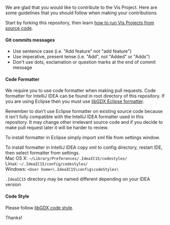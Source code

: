 We are glad that you would like to contribute to the Vis Project. Here are some guidelines that you should follow when making your contributions.

Start by forking this repository, then learn [how to run Vis Projects from source code](https://github.com/kotcrab/vis-ui/wiki/Building-Vis-From-Source).

#### Git commits messages
* Use sentence case (i.e. "Add feature" not "add feature")
* Use imperative, present tense (i.e. "Add", not "Added" or "Adds")
* Don't use dots, exclamation or question marks at the end of commit message

#### Code Formatter
We require you to use code formatter when making pull requests. Code formatter for IntelliJ IDEA can be found in root directory of this repository. If you are using Eclipse then
you must use [libGDX Eclipse formatter](https://github.com/kotcrab/libgdx/blob/master/eclipse-formatter.xml). 

Remember to don't use Eclipse formatter on existing source code because it isn't fully compatible with the IntelliJ IDEA formatter used in this repository. It may change other irrelevant source code and if you decide to make pull request later it will be harder to review.

To install formatter in Eclipse simply import xml file from settings window.

To install formatter in IntelliJ IDEA copy xml to config directory, restart IDE, then select formatter from settings.  
Mac OS X: `~/Library/Preferences/.IdeaIC15/codestyles/`  
Linux: `~/.IdeaIC15/config/codestyles/`  
Windows: `<User home>\.IdeaIC15\config\codeStyles\`

`.IdeaIC15` directory may be named different depending on your IDEA version

#### Code Style
Please follow [libGDX code style](https://github.com/libgdx/libgdx/blob/master/CONTRIBUTING.md#code-style).

Thanks!
